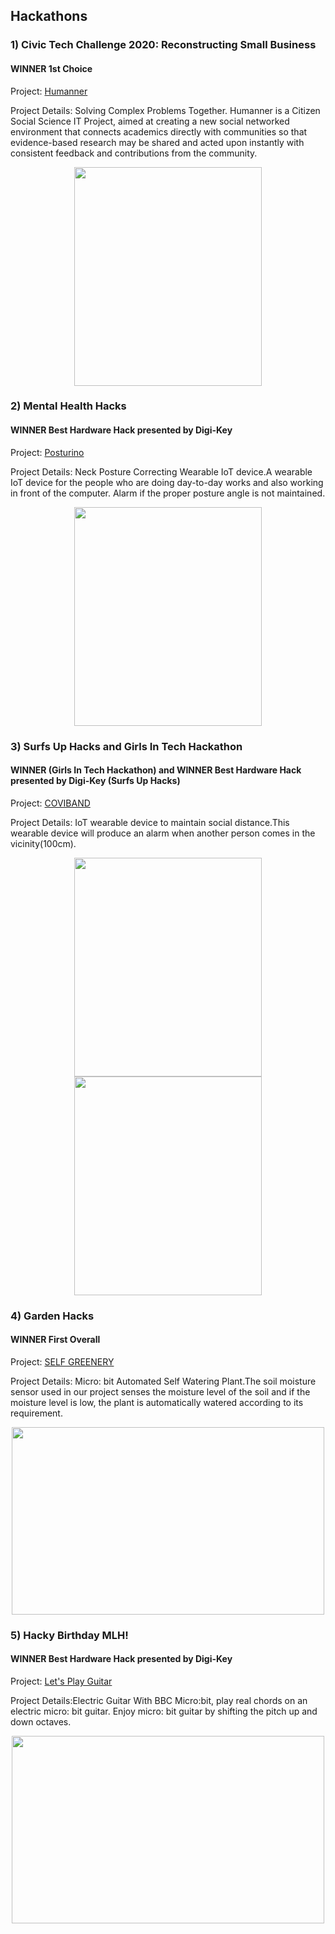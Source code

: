 ## Hackathons

### 1) Civic Tech Challenge 2020: Reconstructing Small Business

#### WINNER 1st Choice

Project: [Humanner](https://devpost.com/software/humanner)

Project Details: Solving Complex Problems Together. Humanner is a Citizen Social Science IT Project, aimed at creating a new social networked environment that connects academics directly with communities so that evidence-based research may be shared and acted upon instantly with consistent feedback and contributions from the community.
<div align="center">
<img src="https://github.com/akshitagupta15june/My-Winning-Hackathons/blob/main/Images/civic-tech.jpg" height=350 width=300></div>

### 2) Mental Health Hacks

#### WINNER Best Hardware Hack presented by Digi-Key

Project: [Posturino](https://devpost.com/software/posturino)

Project Details: Neck Posture Correcting Wearable IoT device.A wearable IoT device for the people who are doing day-to-day works and also working in front of the computer. Alarm if the proper posture angle is not maintained.
<div align="center">
<img src="https://github.com/akshitagupta15june/My-Winning-Hackathons/blob/main/Images/mental-health.jpg" height=350 width=300></div>

### 3) Surfs Up Hacks and Girls In Tech Hackathon

#### WINNER (Girls In Tech Hackathon) and WINNER Best Hardware Hack presented by Digi-Key (Surfs Up Hacks)

Project: [COVIBAND](https://devpost.com/software/coviband)

Project Details: IoT wearable device to maintain social distance.This wearable device will produce an alarm when another person comes in the vicinity(100cm).


<div align="center">
<img src="https://github.com/akshitagupta15june/My-Winning-Hackathons/blob/main/Images/SURF-UP.jpg" height=350 width=300><img src="https://github.com/akshitagupta15june/My-Winning-Hackathons/blob/main/Images/GIRLSINTECH.jpg" height=350 width=300></div>

### 4) Garden Hacks

#### WINNER First Overall
Project: [SELF GREENERY](https://devpost.com/software/green-x)

Project Details: Micro: bit Automated Self Watering Plant.The soil moisture sensor used in our project senses the moisture level of the soil and if the moisture level is low, the plant is automatically watered according to its requirement.
<div align="center">
<img src="https://github.com/akshitagupta15june/My-Winning-Hackathons/blob/main/Images/SELF-GREENE.jpg" height=300 width=500></div>

### 5) Hacky Birthday MLH!

#### WINNER Best Hardware Hack presented by Digi-Key
Project: [Let's Play Guitar](https://devpost.com/software/electronic-guitar)

Project Details:Electric Guitar With BBC Micro:bit, play real chords on an electric micro: bit guitar. Enjoy micro: bit guitar by shifting the pitch up and down octaves.
<div align="center">
<img src="https://github.com/akshitagupta15june/My-Winning-Hackathons/blob/main/Images/guitar.jpeg" height=300 width=500></div>






